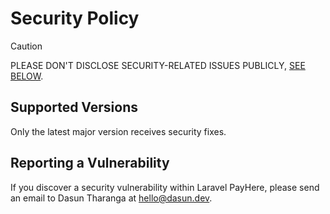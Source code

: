# Security Policy

> [!CAUTION]
> PLEASE DON'T DISCLOSE SECURITY-RELATED ISSUES PUBLICLY, [SEE BELOW](#reporting-a-vulnerability).

## Supported Versions

Only the latest major version receives security fixes.

## Reporting a Vulnerability

If you discover a security vulnerability within Laravel PayHere, please send an email to Dasun Tharanga at hello@dasun.dev.
